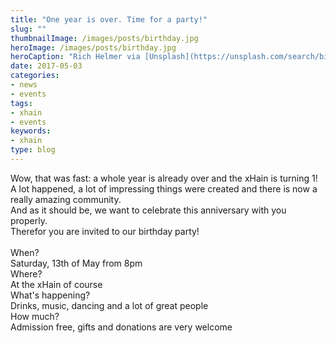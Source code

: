 ```yaml
---
title: "One year is over. Time for a party!"
slug: ""
thumbnailImage: /images/posts/birthday.jpg
heroImage: /images/posts/birthday.jpg
heroCaption: "Rich Helmer via [Unsplash](https://unsplash.com/search/birthday?photo=8gNG1eorhpM) ([CC0](https://creativecommons.org/publicdomain/zero/1.0/deed.de))"
date: 2017-05-03
categories:
- news
- events
tags:
- xhain
- events
keywords:
- xhain
type: blog
---
```


Wow, that was fast: a whole year is already over and the xHain is turning 1!<br>
A lot happened, a lot of impressing things were created and there is now a really amazing community.<br>
And as it should be, we want to celebrate this anniversary with you properly.<br>
Therefor you are invited to our birthday party!<br><br>
When?<br>Saturday, 13th of May from 8pm<br>
Where?<br>At the xHain of course<br>
What's happening?<br>Drinks, music, dancing and a lot of great people<br>
How much?<br>Admission free, gifts and donations are very welcome<br>

